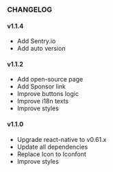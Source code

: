
### CHANGELOG

#### v1.1.4
- Add Sentry.io
- Add auto version

#### v1.1.2
- Add open-source page
- Add Sponsor link
- Improve buttons logic
- Improve i18n texts
- Improve styles

#### v1.1.0
- Upgrade react-native to v0.61.x
- Update all dependencies
- Replace Icon to Iconfont
- Improve styles